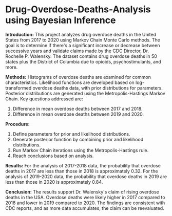 # Drug-Overdose-Deaths-Analysis using Bayesian Inference

**Introduction:**
This project analyzes drug overdose deaths in the United States from 2017 to 2020 using Markov Chain Monte Carlo methods. The goal is to determine if there's a significant increase or decrease between successive years and validate claims made by the CDC Director, Dr. Rochelle P. Walensky. The dataset contains drug overdose deaths in 50 states plus the District of Columbia due to opioids, psychostimulants, and more.

**Methods:**
Histograms of overdose deaths are examined for common characteristics. Likelihood functions are developed based on log-transformed overdose deaths data, with prior distributions for parameters. Posterior distributions are generated using the Metropolis-Hastings Markov Chain. Key questions addressed are:
1. Difference in mean overdose deaths between 2017 and 2018.
2. Difference in mean overdose deaths between 2019 and 2020.

**Procedure:**
1. Define parameters for prior and likelihood distributions.
2. Generate posterior function by combining prior and likelihood distributions.
3. Run Markov Chain iterations using the Metropolis-Hastings rule.
4. Reach conclusions based on analysis.

**Results:**
For the analysis of 2017-2018 data, the probability that overdose deaths in 2017 are less than those in 2018 is approximately 0.32. For the analysis of 2019-2020 data, the probability that overdose deaths in 2019 are less than those in 2020 is approximately 0.84.

**Conclusion:**
The results support Dr. Walensky's claim of rising overdose deaths in the USA. Overdose deaths were likely higher in 2017 compared to 2018 and lower in 2019 compared to 2020. The findings are consistent with CDC reports, and as more data accumulates, the claim can be reevaluated.

